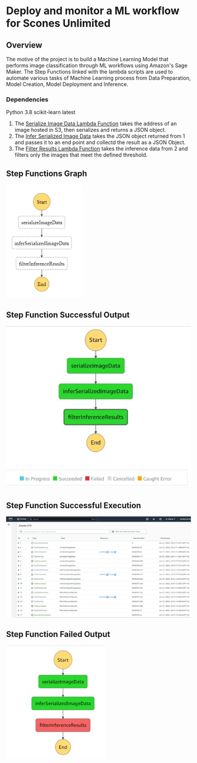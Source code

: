 # Deploy and monitor a ML workflow for Scones Unlimited

## Overview
The motive of the project is to build a Machine Learning Model that performs image classification through ML workflows using Amazon's Sage Maker. The Step Functions 
linked with the lambda scripts are used to automate various tasks of Machine Learning process from Data Preparation, Model Creation, Model Deployment and Inference.

### Dependencies

Python 3.8
scikit-learn latest


1. The [Serialize Image Data Lambda Function](lambda%20functions/serializedImage.py) takes the address of an image hosted in S3, then serializes and returns a JSON
object.
2. The [Infer Serialized Image Data](lambda%20functions/infer_serializedImage.py) takes the JSON object returned from 1 and passes it to an end point and collectd the result
as a JSON Object.
3. The [Filter Results Lambda Function](lambda%20functions/filter_Results.py) takes the inference data from 2 and filters only the images that meet the defined threshold.  

## Step Functions Graph
![Step Functions Graph](img/step%20function.PNG "Step Functions") 

## Step Function Successful Output
![Step Function Successful Output](img/output_step_function.png)

## Step Function Successful Execution
![Step Function Successful Execution](img/successful_execution.png)

## Step Function Failed Output
![Step Function Failed Output](img/failed_output.png)
